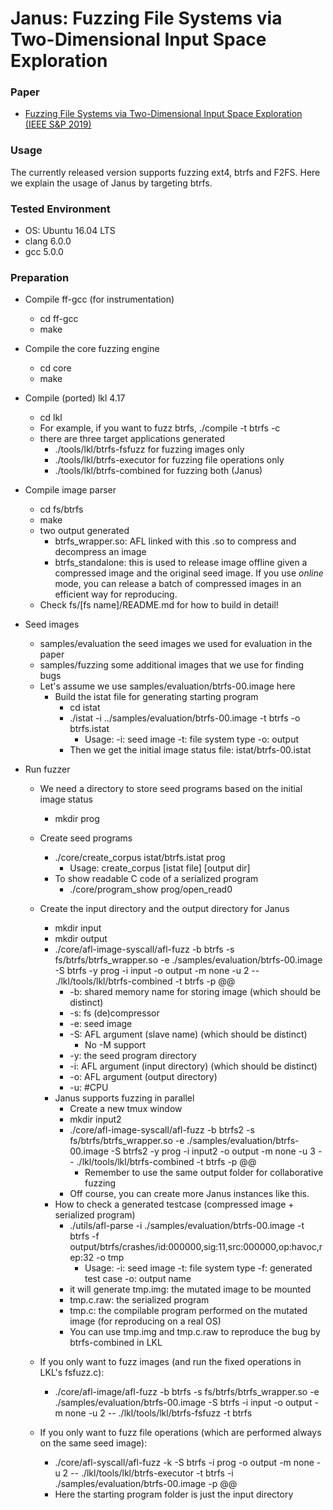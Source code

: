 Janus: Fuzzing File Systems via Two-Dimensional Input Space Exploration
===========================================

### Paper
* [Fuzzing File Systems via Two-Dimensional Input Space Exploration (IEEE S&P 2019)](https://gts3.org/assets/papers/2019/xu:janus.pdf)

### Usage 
The currently released version supports fuzzing ext4, btrfs and F2FS. 
Here we explain the usage of Janus by targeting btrfs.

### Tested Environment
- OS: Ubuntu 16.04 LTS
- clang 6.0.0
- gcc 5.0.0

### Preparation
- Compile ff-gcc (for instrumentation)
    - cd ff-gcc
    - make
- Compile the core fuzzing engine
    - cd core
    - make
- Compile (ported) lkl 4.17
    - cd lkl
    - For example, if you want to fuzz btrfs, ./compile -t btrfs -c
    - there are three target applications generated
        - ./tools/lkl/btrfs-fsfuzz          for fuzzing images only
        - ./tools/lkl/btrfs-executor        for fuzzing file operations only
        - ./tools/lkl/btrfs-combined        for fuzzing both (Janus)
- Compile image parser 
    - cd fs/btrfs
    - make
    - two output generated
        - btrfs_wrapper.so: AFL linked with this .so to compress and decompress an image
        - btrfs_standalone: this is used to release image offline given a compressed image and the original seed image. If you use *online* mode, you can release a batch of compressed images in an efficient way for reproducing.
    - Check fs/[fs name]/README.md for how to build in detail!

- Seed images
    - samples/evaluation        the seed images we used for evaluation in the paper 
    - samples/fuzzing           some additional images that we use for finding bugs
    - Let's assume we use samples/evaluation/btrfs-00.image here
        - Build the istat file for generating starting program 
            - cd istat
            - ./istat -i ../samples/evaluation/btrfs-00.image -t btrfs -o btrfs.istat
                - Usage: -i: seed image -t: file system type -o: output
            - Then we get the initial image status file: istat/btrfs-00.istat

- Run fuzzer
    - We need a directory to store seed programs based on the initial image status
        - mkdir prog
    - Create seed programs
        - ./core/create_corpus istat/btrfs.istat prog
            - Usage: create_corpus [istat file] [output dir]
        - To show readable C code of a serialized program
            - ./core/program_show prog/open_read0
    - Create the input directory and the output directory for Janus
        - mkdir input
        - mkdir output
        - ./core/afl-image-syscall/afl-fuzz -b btrfs -s fs/btrfs/btrfs_wrapper.so -e ./samples/evaluation/btrfs-00.image -S btrfs -y prog -i input -o output -m none -u 2 -- ./lkl/tools/lkl/btrfs-combined -t btrfs -p @@
            - -b: shared memory name for storing image (which should be distinct)
            - -s: fs (de)compressor
            - -e: seed image
            - -S: AFL argument (slave name) (which should be distinct)
                - No -M support
            - -y: the seed program directory
            - -i: AFL argument (input directory) (which should be distinct)
            - -o: AFL argument (output directory)
            - -u: #CPU
        - Janus supports fuzzing in parallel
            - Create a new tmux window
            - mkdir input2
            - ./core/afl-image-syscall/afl-fuzz -b btrfs2 -s fs/btrfs/btrfs_wrapper.so -e ./samples/evaluation/btrfs-00.image -S btrfs2 -y prog -i input2 -o output -m none -u 3 -- ./lkl/tools/lkl/btrfs-combined -t btrfs -p @@
                - Remember to use the same output folder for collaborative fuzzing
            - Off course, you can create more Janus instances like this.
        - How to check a generated testcase (compressed image + serialized program)
            - ./utils/afl-parse -i ./samples/evaluation/btrfs-00.image -t btrfs -f output/btrfs/crashes/id:000000,sig:11,src:000000,op:havoc,rep:32 -o tmp
                - Usage: -i: seed image -t: file system type -f: generated test case -o: output name
            - it will generate tmp.img: the mutated image to be mounted
            - tmp.c.raw: the serialized program 
            - tmp.c: the compilable program performed on the mutated image (for reproducing on a real OS)
            - You can use tmp.img and tmp.c.raw to reproduce the bug by btrfs-combined in LKL

    - If you only want to fuzz images (and run the fixed operations in LKL's fsfuzz.c):
        - ./core/afl-image/afl-fuzz -b btrfs -s fs/btrfs/btrfs_wrapper.so -e ./samples/evaluation/btrfs-00.image -S btrfs -i input -o output -m none -u 2 -- ./lkl/tools/lkl/btrfs-fsfuzz -t btrfs
    - If you only want to fuzz file operations (which are performed always on the same seed image):
        - ./core/afl-syscall/afl-fuzz -k -S btrfs -i prog -o output -m none -u 2 -- ./lkl/tools/lkl/btrfs-executor -t btrfs -i ./samples/evaluation/btrfs-00.image -p @@
        - Here the starting program folder is just the input directory
